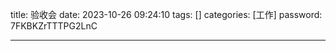 title: 验收会 
date: 2023-10-26 09:24:10 
tags: []
categories: [工作]
password: 7FKBKZrTTTPG2LnC

---
 <!--more-->